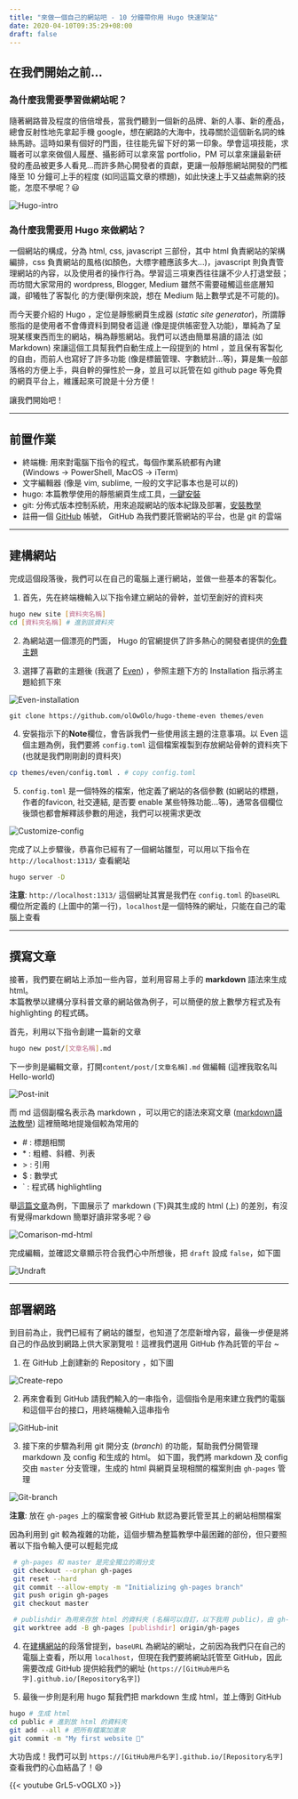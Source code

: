 ```yaml
---
title: "來做一個自己的網站吧 - 10 分鐘帶你用 Hugo 快速架站"
date: 2020-04-10T09:35:29+08:00
draft: false
---
```


## 在我們開始之前...
### 為什麼我需要學習做網站呢？

隨著網路普及程度的倍倍增長，當我們聽到一個新的品牌、新的人事、新的產品，總會反射性地先拿起手機 google，想在網路的大海中，找尋關於這個新名詞的蛛絲馬跡。這時如果有個好的門面，往往能先留下好的第一印象。學會這項技能，求職者可以拿來做個人履歷、攝影師可以拿來當 portfolio，PM 可以拿來讓最新研發的產品被更多人看見...而許多熱心開發者的貢獻，更讓一般靜態網站開發的門檻降至 10 分鐘可上手的程度 (如同這篇文章的標題)，如此快速上手又益處無窮的技能，怎麼不學呢？😃

![Hugo-intro](https://upload.cc/i1/2020/04/10/T6mpMI.png "Hugo 介紹")

### 為什麼我需要用 Hugo 來做網站？
一個網站的構成，分為 html, css, javascript 三部份，其中 html 負責網站的架構編排，css 負責網站的風格(如顏色，大標字體應該多大...)，javascript 則負責管理網站的內容，以及使用者的操作行為。學習這三項東西往往讓不少人打退堂鼓；而坊間大家常用的 wordpress, Blogger, Medium 雖然不需要碰觸這些底層知識，卻犧牲了客製化
的方便(舉例來說，想在 Medium 貼上數學式是不可能的)。

而今天要介紹的 Hugo ，定位是靜態網頁生成器 (*static site generator*)，所謂靜態指的是使用者不會傳資料到開發者這邊 (像是提供帳密登入功能)，單純為了呈現某樣東西而生的網站，稱為靜態網站。我們可以透由簡單易讀的語法 (如 Markdown) 來讓這個工具幫我們自動生成上一段提到的 html ，並且保有客製化的自由，而前人也寫好了許多功能 (像是標籤管理、字數統計...等)，算是集一般部落格的方便上手，與自幹的彈性於一身，並且可以託管在如 github page 等免費的網頁平台上，維護起來可說是十分方便！

讓我們開始吧！

---


## 前置作業

* 終端機: 用來對電腦下指令的程式，每個作業系統都有內建 <br />
  (Windows -> PowerShell, MacOS -> iTerm)
* 文字編輯器 (像是 vim, sublime, 一般的文字記事本也是可以的)
* hugo: 本篇教學使用的靜態網頁生成工具，[一鍵安裝](https://gohugo.io/getting-started/installing/)
* git: 分佈式版本控制系統，用來追蹤網站的版本紀錄及部署，[安裝教學](https://git-scm.com/book/en/v2/Getting-Started-Installing-Git)
* 註冊一個 [GitHub](https://github.com/) 帳號， GitHub 為我們要託管網站的平台，也是 git 的雲端

---


## 建構網站


完成這個段落後，我們可以在自己的電腦上運行網站，並做一些基本的客製化。

1. 首先，先在終端機輸入以下指令建立網站的骨幹，並切至創好的資料夾

  ```bash
  hugo new site [資料夾名稱]
  cd [資料夾名稱] # 進到該資料夾
  ```

2. 為網站選一個漂亮的門面， Hugo 的官網提供了許多熱心的開發者提供的[免費主題](https://themes.gohugo.io/)

  <!--![Hugo-theme](https://upload.cc/i1/2020/04/10/0Evuac.png "Hugo 主題")-->

3. 選擇了喜歡的主題後 (我選了 [Even](https://themes.gohugo.io/hugo-theme-even/))
   ，參照主題下方的 Installation 指示將主題給抓下來

  ![Even-installation](https://upload.cc/i1/2020/04/10/YN5VTb.png "Even Installation")

   ```
   git clone https://github.com/olOwOlo/hugo-theme-even themes/even
   ```

4. 安裝指示下的**Note**欄位，會告訴我們一些使用該主題的注意事項。以 Even 這個主題為例，我們要將 `config.toml` 這個檔案複製到存放網站骨幹的資料夾下(也就是我們剛剛創的資料夾)

```bash
cp themes/even/config.toml . # copy config.toml
```

5. `config.toml` 是一個特殊的檔案，他定義了網站的各個參數 (如網站的標題，作者的favicon, 社交連結, 是否要 enable 某些特殊功能...等)，通常各個欄位後頭也都會解釋該參數的用途，我們可以視需求更改

  ![Customize-config](https://upload.cc/i1/2020/04/10/SeXAFd.png "Simple Customization")

完成了以上步驟後，恭喜你已經有了一個網站雛型，可以用以下指令在 `http://localhost:1313/` 查看網站

```bash
hugo server -D
```

**注意**: `http://localhost:1313/` 這個網址其實是我們在 `config.toml` 的`baseURL` 欄位所定義的 (上圖中的第一行)，`localhost`是一個特殊的網址，只能在自己的電腦上查看

---

## 撰寫文章
接著，我們要在網站上添加一些內容，並利用容易上手的 **markdown** 語法來生成 html。 \
本篇教學以建構分享科普文章的網站做為例子，可以簡便的放上數學方程式及有 highlighting 的程式碼。

首先，利用以下指令創建一篇新的文章

```bash
hugo new post/[文章名稱].md
```

下一步則是編輯文章，打開`content/post/[文章名稱].md` 做編輯 (這裡我取名叫Hello-world)

  ![Post-init](https://upload.cc/i1/2020/04/10/l4hwLi.png "一開始空空如也")

而 md 這個副檔名表示為 markdown ，可以用它的語法來寫文章 ([markdown語法教學](https://markdown.tw/))
這裡簡略地提幾個較為常用的

* \# : 標題相關
* \* : 粗體、斜體、列表
* \> : 引用
* \$ : 數學式
* \` : 程式碼 highlightling

舉[這篇文章](http://localhost:1313/hugo-kopo/post/hello-world/)為例，下圖展示了 markdown (下)與其生成的 html (上) 的差別，有沒有覺得markdown 簡單好讀非常多呢？😆

  ![Comarison-md-html](https://upload.cc/i1/2020/04/10/uckIaF.png "markdown vs html 大比較！")

完成編輯，並確認文章顯示符合我們心中所想後，把 `draft` 設成 `false`，如下圖

  ![Undraft](https://upload.cc/i1/2020/04/10/t4ecVR.png "Undraft")

---

## 部署網路

到目前為止，我們已經有了網站的雛型，也知道了怎麼新增內容，最後一步便是將自己的作品放到網路上供大家瀏覽啦！這裡我們選用 GitHub 作為託管的平台 ~

1. 在 GitHub 上創建新的 Repository ，如下圖

  ![Create-repo](https://upload.cc/i1/2020/04/10/mCWRXH.png "創建新的 Repository")

2. 再來會看到 GitHub 請我們輸入的一串指令，這個指令是用來建立我們的電腦和這個平台的接口，用終端機輸入這串指令

  ![GitHub-init](https://upload.cc/i1/2020/04/10/YmGQOX.png "建立與 GitHub 間的接口")

3. 接下來的步驟為利用 git 開分支 (*branch*) 的功能，幫助我們分開管理 markdown 及 config 和生成的 html。
   如下圖，我們將 markdown 及 config 交由 `master` 分支管理，生成的 html 與網頁呈現相關的檔案則由 `gh-pages` 管理

  ![Git-branch](https://upload.cc/i1/2020/04/10/VkFxbJ.png "開不同分支管理網站")

   **注意**: 放在 `gh-pages` 上的檔案會被 GitHub 默認為要託管至其上的網站相關檔案

   因為利用到 git 較為複雜的功能，這個步驟為整篇教學中最困難的部份，但只要照著以下指令輸入便可以輕鬆完成

   ```bash
    # gh-pages 和 master 是完全獨立的兩分支
    git checkout --orphan gh-pages
    git reset --hard
    git commit --allow-empty -m "Initializing gh-pages branch"
    git push origin gh-pages
    git checkout master

    # publishdir 為用來存放 html 的資料夾 (名稱可以自訂，以下我用 public)，由 gh-pages 管理
    git worktree add -B gh-pages [publishdir] origin/gh-pages 
   ```

4. 在[建構網站](https://sunprinces.github.io/hugo-kopo/post/hugo-diy/#%E5%BB%BA%E6%A7%8B%E7%B6%B2%E7%AB%99)的段落曾提到，`baseURL` 為網站的網址，之前因為我們只在自己的電腦上查看，所以用 `localhost`，但現在我們要將網站託管至 GitHub，因此需要改成 GitHub 提供給我們的網址 (`https://[GitHub用戶名字].github.io/[Repository名字]`)

5. 最後一步則是利用 hugo 幫我們把 markdown 生成 html，並上傳到 GitHub

```bash
hugo # 生成 html
cd public # 進到放 html 的資料夾
git add --all # 把所有檔案加進來
git commit -m "My first website 🙌"
```

大功告成！我們可以到 `https://[GitHub用戶名字].github.io/[Repository名字]` 查看我們的心血結晶了！😄

{{< youtube GrL5-vOGLX0 >}}


